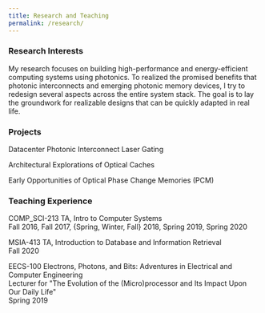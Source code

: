 ```yaml
---
title: Research and Teaching
permalink: /research/
---
```

### Research Interests
My research focuses on building high-performance and energy-efficient computing systems using photonics. To realized the promised benefits that photonic interconnects and emerging photonic memory devices, I try to redesign several aspects across the entire system stack. The goal is to lay the groundwork for realizable designs that can be quickly adapted in real life.

### Projects
Datacenter Photonic Interconnect Laser Gating

Architectural Explorations of Optical Caches

Early Opportunities of Optical Phase Change Memories (PCM)

### Teaching Experience
COMP_SCI-213 TA, Intro to Computer Systems\
Fall 2016, Fall 2017, {Spring, Winter, Fall} 2018, Spring 2019, Spring 2020


MSIA-413 TA, Introduction to Database and Information Retrieval\
Fall 2020

EECS-100  Electrons, Photons, and Bits: Adventures in Electrical and Computer Engineering\
Lecturer for "The Evolution of the (Micro)processor and Its Impact Upon Our Daily Life"\
Spring 2019
